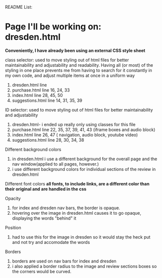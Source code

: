 README List:
# Page I'll be working on: dresden.html

**Conveniently, I have already been using an external CSS style sheet**

class selector: used to move styling out of html files for better maintainability and adjustability and readability. Having all (or most) of the styling in one place prevents me from having to search for it constantly in my own code, and adjust multiple items at once in a uniform way
1. dresden.html line 
2. purchase.html line 16, 24, 33
3. index.html line 28, 45, 50
4. suggestions.html line 14, 31, 35, 39

ID selector: used to move styling out of html files for better maintainability and adjustability
1. dresden.html- i ended up really only using classes for this file
2. purchase.html line 22, 35, 37, 39, 41, 43 (iframe boxes and audio block)
3. index.html line 26, 47 ( navigation, audio block, youtube video)
4. suggestions.html line 28, 30, 34, 38


Different background colors
1. in dresden.html i use a different background for the overall page and the nav window(applied to all pages, however.)
2. i use different background colors for individual sections of the review in dresden.html

Different font colors
**all fonts, to include links, are a different color than their original and are handled in the css**

Opacity
1. for index and dresden nav bars, the border is opaque. 
2. hovering over the image in dresden.html causes it to go opaque, displaying the words "behind" it

Position
1. had to use this for the image in dresden so it would stay the heck put and not try and accomodate the words

Borders
1. borders are used on nav bars for index and dresden
2. i also applied a border radius to the image and review sections boxes so the corners would be curved.